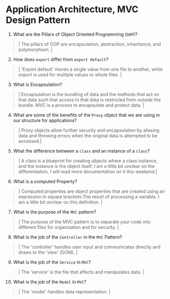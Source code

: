 # Application Architecture, MVC Design Pattern
01. What are the Pillars of Object Oriented Programming (`OOP`)?
  
  > | The pillars of OOP are encapsulation, abstraction, inheritance, and polymorphism. |

02. How does `export` differ from `export default`?
  
  > | 'Export default' moves a single value from one file to another, while export is used for multiple values or whole files. |

03. What is Encapsulation?
  
  > | Encapsulation is the bundling of data and the methods that act on that data such that access to that data is restricted from outside the bundle. MVC is a process to encapsulate and protect data. |

04. What are some of the benefits of the `Proxy` object that we are using in our structure for applications?
  
  > | Proxy objects allow further security and encapsulation by aliasing data and throwing errors when the original data is attempted to be accessed.|

05. What the difference between a `class` and an instance of a `class`?
  
  > | A class is a blueprint for creating objects where a class instance, and the instance is the object itself. I am a little bit unclear on the differentiation, I will read more documentation on it this weekend.|

06. What is a computed Property?
  
  > | Computed properties are object properties that are created using an expression in square brackets.The result of processing a variable. I am a little bit unclear on this definition. |

07. What is the purpose of the `MVC` pattern?
  
  > | The purpose of the MVC pattern is to separate your code into different files for organization and for security. |

08. What is the job of the `Controller` in the `MVC` Pattern?
  
  > | The 'controller' handles user input and communicates directly and draws to the 'view' (DOM). |

09. What is the job of the `Service` in `MVC`?
  
  > | The 'service' is the file that affects and manipulates data. |

10. What is the job of the `Model` in `MVC`?
  
  > | The 'model' handles data representation. |    
